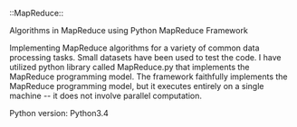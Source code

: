::MapReduce::

Algorithms in MapReduce using Python MapReduce Framework

Implementing MapReduce algorithms for a variety of common data processing tasks. Small datasets have been used to test the code. I have utilized python library called MapReduce.py that implements the MapReduce programming model. The framework faithfully implements the MapReduce programming model, but it executes entirely on a single machine -- it does not involve parallel computation.

Python version: Python3.4
